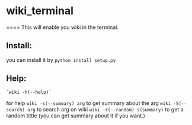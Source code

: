 # wiki_terminal
====
    This will enable you wiki in the terminal.
## Install:
you can install it by 
    `python install setup.py`
## Help:
    `wiki -h(--help)`
for help
    `wiki -s(--summary) arg`
to get summary about the arg
    `wiki -S(--search) arg`
to search arg on wiki
    `wiki -r(--random) s(summary)`
to get a random tittle (you can get summary about it if you want.)

